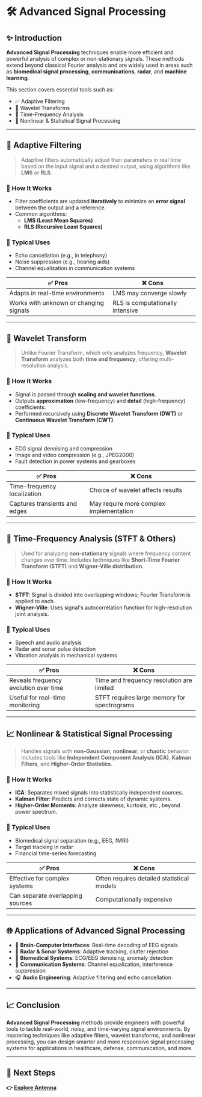 # 🛠️ Advanced Signal Processing

## ✨ Introduction

**Advanced Signal Processing** techniques enable more efficient and powerful analysis of complex or non-stationary signals. These methods extend beyond classical Fourier analysis and are widely used in areas such as **biomedical signal processing**, **communications**, **radar**, and **machine learning**.

This section covers essential tools such as:

- ✅ Adaptive Filtering  
- 🌊 Wavelet Transforms  
- 🧠 Time-Frequency Analysis  
- 🔁 Nonlinear & Statistical Signal Processing  

---

## 🔄 Adaptive Filtering

> Adaptive filters automatically adjust their parameters in real time based on the input signal and a desired output, using algorithms like **LMS** or **RLS**.

### 🔧 How It Works

- Filter coefficients are updated **iteratively** to minimize an **error signal** between the output and a reference.
- Common algorithms:  
  - **LMS (Least Mean Squares)**  
  - **RLS (Recursive Least Squares)**

### 🧭 Typical Uses

- Echo cancellation (e.g., in telephony)
- Noise suppression (e.g., hearing aids)
- Channel equalization in communication systems

| ✅ Pros                            | ❌ Cons                                   |
|------------------------------------|-------------------------------------------|
| Adapts in real-time environments   | LMS may converge slowly                   |
| Works with unknown or changing signals | RLS is computationally intensive        |

---

## 🌊 Wavelet Transform

> Unlike Fourier Transform, which only analyzes frequency, **Wavelet Transform** analyzes both **time and frequency**, offering multi-resolution analysis.

### 🔧 How It Works

- Signal is passed through **scaling and wavelet functions**.
- Outputs **approximation** (low-frequency) and **detail** (high-frequency) coefficients.
- Performed recursively using **Discrete Wavelet Transform (DWT)** or **Continuous Wavelet Transform (CWT)**.


### 🧭 Typical Uses

- ECG signal denoising and compression
- Image and video compression (e.g., JPEG2000)
- Fault detection in power systems and gearboxes

| ✅ Pros                          | ❌ Cons                                    |
|----------------------------------|--------------------------------------------|
| Time-frequency localization      | Choice of wavelet affects results          |
| Captures transients and edges   | May require more complex implementation    |

---

## 🧠 Time-Frequency Analysis (STFT & Others)

> Used for analyzing **non-stationary** signals where frequency content changes over time. Includes techniques like **Short-Time Fourier Transform (STFT)** and **Wigner-Ville distribution**.

### 🔧 How It Works

- **STFT**: Signal is divided into overlapping windows; Fourier Transform is applied to each.
- **Wigner-Ville**: Uses signal's autocorrelation function for high-resolution joint analysis.


### 🧭 Typical Uses

- Speech and audio analysis
- Radar and sonar pulse detection
- Vibration analysis in mechanical systems

| ✅ Pros                               | ❌ Cons                                     |
|---------------------------------------|---------------------------------------------|
| Reveals frequency evolution over time | Time and frequency resolution are limited   |
| Useful for real-time monitoring       | STFT requires large memory for spectrograms |

---

## 📈 Nonlinear & Statistical Signal Processing

> Handles signals with **non-Gaussian**, **nonlinear**, or **chaotic** behavior. Includes tools like **Independent Component Analysis (ICA)**, **Kalman Filters**, and **Higher-Order Statistics**.

### 🔧 How It Works

- **ICA**: Separates mixed signals into statistically independent sources.
- **Kalman Filter**: Predicts and corrects state of dynamic systems.
- **Higher-Order Moments**: Analyze skewness, kurtosis, etc., beyond power spectrum.


### 🧭 Typical Uses

- Biomedical signal separation (e.g., EEG, fMRI)
- Target tracking in radar
- Financial time-series forecasting

| ✅ Pros                             | ❌ Cons                                 |
|-------------------------------------|-----------------------------------------|
| Effective for complex systems       | Often requires detailed statistical models |
| Can separate overlapping sources    | Computationally expensive               |

---

## 🌐 Applications of Advanced Signal Processing

- 🧠 **Brain-Computer Interfaces**: Real-time decoding of EEG signals  
- 📡 **Radar & Sonar Systems**: Adaptive tracking, clutter rejection  
- 🏥 **Biomedical Systems**: ECG/EEG denoising, anomaly detection  
- 📶 **Communication Systems**: Channel equalization, interference suppression  
- 🎧 **Audio Engineering**: Adaptive filtering and echo cancellation  

---

## 📈 Conclusion

**Advanced Signal Processing** methods provide engineers with powerful tools to tackle real-world, noisy, and time-varying signal environments. By mastering techniques like adaptive filters, wavelet transforms, and nonlinear processing, you can design smarter and more responsive signal processing systems for applications in healthcare, defense, communication, and more.

---

## 🔹 Next Steps

**👉 [Explore Antenna](../../RF_Communication/Antenna)**  


